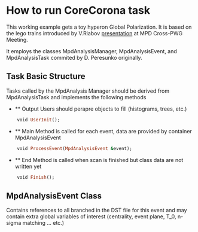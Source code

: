 # How to run CoreCorona task

This working example gets a toy hyperon Global Polarization. It is based on the lego trains introduced by V.Riabov [presentation](https://indico.jinr.ru/event/3391/contributions/18477/attachments/13910/23277/AnalysisFramework_RiabovV.pdf) at MPD Cross-PWG Meeting.

It employs the classes MpdAnalysisManager, MpdAnalysisEvent, and MpdAnalysisTask commited by D. Peresunko originally.

## Task Basic Structure

Tasks called by the MpdAnalysis Manager should be derived from MpdAnalysisTask and implements the following methods 

- ** Output
Users should perapre objects to fill (histograms, trees, etc.)
```ruby
	void UserInit();
```
- ** Main
Method is called for each event, data are provided by container MpdAnalysisEvent
```ruby
	void ProcessEvent(MpdAnalysisEvent &event);
```
- ** End
Method is called when scan is finished but class data are not written yet
```ruby
	void Finish();
```
## MpdAnalysisEvent Class

Contains references to all branched in the DST file for this event and may contain extra global variables of interest (centrality, event plane, T_0, n-sigma matching ... etc.)





 

